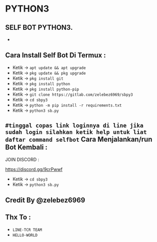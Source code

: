# PYTHON3
SELF BOT PYTHON3.
------
-
Cara Install Self Bot Di Termux :
------
- Ketik -> `apt update && apt upgrade`
- Ketik -> `pkg update && pkg upgrade`
- Ketik -> `pkg install git`
- Ketik -> `pkg install python`
- Ketik -> `pkg install python-pip`
- Ketik -> `git clone https://gitlab.com/zelebez6969/sbpy3`
- Ketik -> `cd sbpy3`
- Ketik -> `python -m pip install -r requirements.txt`
- Ketik -> `python3 sb.py`

`#tinggal copas link loginnya di line jika sudah login silahkan ketik help untuk liat daftar command selfbot`
Cara Menjalankan/run Bot Kembali :
------
JOIN DISCORD :

https://discord.gg/9crPwwf


- Ketik -> `cd sbpy3`
- Ketik -> `python3 sb.py`


Credit By @zelebez6969
------
Thx To :
------
- `LINE-TCR TEAM`
- `HELLO-WORLD`
